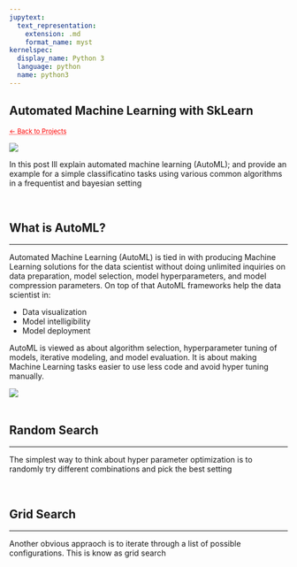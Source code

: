 ```yaml
---
jupytext:
  text_representation:
    extension: .md
    format_name: myst
kernelspec:
  display_name: Python 3
  language: python
  name: python3
---
```


##  Automated Machine Learning with SkLearn

 <sub> <a href="https://jmhuer.github.io/mini_book/_build/html/docs/portfolio.html" style="color: red; text-decoration: underline;text-decoration-style: dotted;">← Back to Projects</a> </sub>

<img src="../../../../images/automatedml.png" align="center"/>

<br>

 In this post Ill explain automated machine learning (AutoML); and provide an example for a simple classificatino tasks using various common algorithms in a frequentist and bayesian setting

<br>


## What is AutoML?
---

Automated Machine Learning (AutoML) is tied in with producing Machine Learning solutions for the data scientist without doing unlimited inquiries on data preparation, model selection, model hyperparameters, and model compression parameters.
On top of that AutoML frameworks help the data scientist in:
- Data visualization
- Model intelligibility
- Model deployment

AutoML is viewed as about algorithm selection, hyperparameter tuning of models, iterative modeling, and model evaluation. It is about making Machine Learning tasks easier to use less code and avoid hyper tuning manually.

<img src="../../../../images/automl.png" align="center" />

<br>
<br>

## Random Search
---

The simplest way to think about hyper parameter optimization is to randomly try different combinations and pick the best setting

<br>

## Grid Search
---

Another obvious appraoch is to iterate through a list of possible configurations. This is know as grid search



















